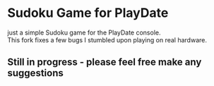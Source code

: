 # Sudoku Game for PlayDate

just a simple Sudoku game for the PlayDate console.  
This fork fixes a few bugs I stumbled upon playing on real hardware.

## Still in progress - please feel free make any suggestions
